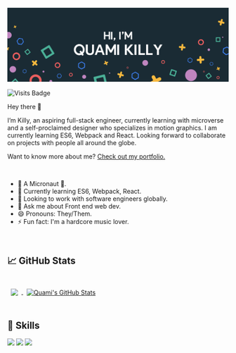[![Quami's GitHub Banner](./assets/GitHubHeader.png)](https://killy10o10.github.io/Portfolio-Mobile/)

![Visits Badge](https://badges.pufler.dev/visits/killy10o10/killy10o10)

Hey there 👋

I’m Killy, an aspiring full-stack engineer, currently learning with microverse and a self-proclaimed designer who specializes in motion graphics. I am currently learning ES6, Webpack and React. Looking forward to collaborate on projects with people all around the globe.

Want to know more about me? [Check out my portfolio.](https://killy10o10.github.io/Portfolio-Mobile/)

<br/>

- 🔭 A Micronaut 🚀.
- 🌱 Currently learning ES6, Webpack, React.
- 👯 Looking to work with software engineers globally.
- 💬 Ask me about Front end web dev.
- 😄 Pronouns: They/Them.
- ⚡ Fun fact: I'm a hardcore music lover.

<br/>

## &#x1f4c8; GitHub Stats

<br>

<a href="https://github.com/killy10o10">
  <img align="center" style="margin:0.5rem" src="https://github-readme-stats.vercel.app/api/top-langs/?username=killy10o10&title_color=ffffff&text_color=c9cacc&icon_color=4AB197&bg_color=1A2B34" />
</a>

<a href="https://github.com/killy10o10">
  <img align="center" style="margin:0.5rem" src="https://github-readme-stats.vercel.app/api?username=killy10o10&show_icons=true&line_height=27&count_private=true&title_color=ffffff&text_color=c9cacc&icon_color=4AB097&bg_color=1A2B34" alt="Quami's GitHub Stats" />
</a>

<br>
<br>

## 💼 Skills
![](https://img.shields.io/badge/Code-JavaScript-informational?style=flat&logo=JavaScript&logoColor=white&color=4AB197)
![](https://img.shields.io/badge/Style-CSS-informational?style=flat&logo=css3&logoColor=white&color=4AB197)
![](https://img.shields.io/badge/Style-Sass-informational?style=flat&logo=Sass&logoColor=white&color=4AB197)
